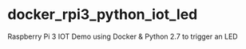 # docker_rpi3_python_iot_led
Raspberry Pi 3 IOT Demo using Docker &amp; Python 2.7 to trigger an LED

